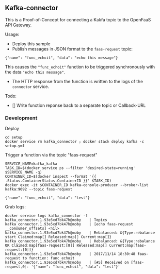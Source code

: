 ## Kafka-connector

This is a Proof-of-Concept for connecting a Kakfa topic to the OpenFaaS API Gateway.

Usage:

* Deploy this sample
* Publish messages in JSON format to the `faas-request` topic:

```
{"name": "func_echoit", "data": "echo this message"}
```

This causes the `"func_echoit"` function to be triggered synchronously with the data `"echo this message"`.

* The HTTP response from the function is written to the logs of the `connector` service.

Todo:
- [] Write function reponse back to a separate topic or Callback-URL

### Development

Deploy

```
cd setup
docker service rm kafka_connector ; docker stack deploy kafka -c setup.yml
```

Trigger a function via the topic "faas-request"

```
SERVICE_NAME=kafka_kafka
TASK_ID=$(docker service ps --filter 'desired-state=running' $SERVICE_NAME -q)
CONTAINER_ID=$(docker inspect --format '{{ .Status.ContainerStatus.ContainerID }}' $TASK_ID)
docker exec -it $CONTAINER_ID kafka-console-producer --broker-list kafka:9092 --topic faas-request

{"name": "func_echoit", "data": "test"}
```

Grab logs:

```
docker service logs kafka_connector -f
kafka_connector.1.93e5xd7bk47h@moby    | Topics
kafka_connector.1.93e5xd7bk47h@moby    | [echo faas-request __consumer_offsets] <nil>
kafka_connector.1.93e5xd7bk47h@moby    | Rebalanced: &{Type:rebalance start Claimed:map[] Released:map[] Current:map[]}
kafka_connector.1.93e5xd7bk47h@moby    | Rebalanced: &{Type:rebalance OK Claimed:map[faas-request:[0]] Released:map[] Current:map[faas-request:[0]]}
kafka_connector.1.93e5xd7bk47h@moby    | 2017/11/14 18:30:48 faas-request to function: func_echoit
kafka_connector.1.93e5xd7bk47h@moby    | [#5] Received on [faas-request,0]: '{"name": "func_echoit", "data": "test"}'
```
